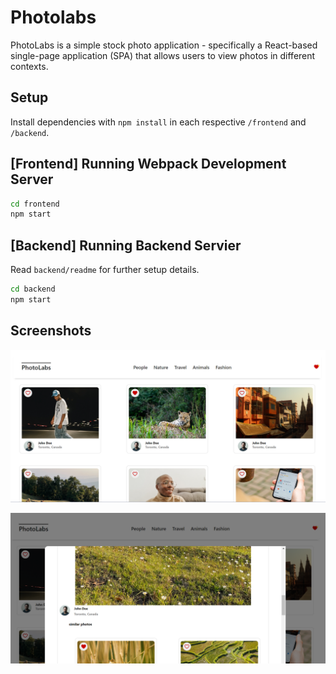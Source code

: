 # Photolabs
PhotoLabs is a simple stock photo application - specifically a React-based single-page application (SPA) that allows users to view photos in different contexts.

## Setup

Install dependencies with `npm install` in each respective `/frontend` and `/backend`.

## [Frontend] Running Webpack Development Server

```sh
cd frontend
npm start
```

## [Backend] Running Backend Servier

Read `backend/readme` for further setup details.

```sh
cd backend
npm start
```

## Screenshots
!["main-page"](https://github.com/mohaelmi/PhotoLabs/blob/main/frontend/docs/PhotoLabs-main-page.png?raw=true)

!["select-photo"](https://github.com/mohaelmi/PhotoLabs/blob/main/frontend/docs/PhotoLabs-select-photo.png?raw=true)

